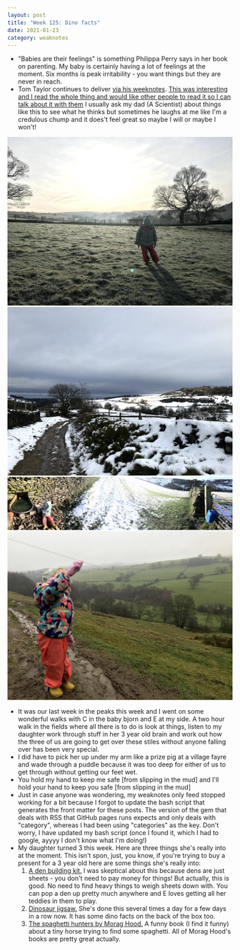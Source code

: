 ```yaml
---
layout: post
title: "Week 125: Dino facts"
date: 2021-01-23
category: weaknotes
---
```

* "Babies are their feelings" is something Philippa Perry says in her book on parenting. My baby is certainly having a lot of feelings at the moment. Six months is peak irritability - you want things but they are never in reach.
* Tom Taylor continues to deliver [via his weeknotes](https://scraplab.net/2021-week-3/). [This was interesting and I read the whole thing and would like other people to read it so I can talk about it with them](https://nymag.com/intelligencer/article/coronavirus-lab-escape-theory.html) I usually ask my dad (A Scientist) about things like this to see what he thinks but sometimes he laughs at me like I'm a credulous chump and it does't feel great so maybe I will or maybe I won't!

![A toddler in a frosty field](/assets/img/rainow/1.jpg)
![Snowwy fields](/assets/img/rainow/2.jpg)
![Panorama of snowy fields](/assets/img/rainow/3.jpg)
![Toddler pointing to the sky](/assets/img/rainow/5.jpg)

* It was our last week in the peaks this week and I went on some wonderful walks with C in the baby bjorn and E at my side. A two hour walk in the fields where all there is to do is look at things, listen to my daughter work through stuff in her 3 year old brain and work out how the three of us are going to get over these stiles without anyone falling over has been very special.
* I did have to pick her up under my arm like a prize pig at a village fayre and wade through a puddle because it was too deep for either of us to get through without getting our feet wet.
* You hold my hand to keep me safe [from slipping in the mud] and I'll hold your hand to keep you safe [from slipping in the mud]
* Just in case anyone was wondering, my weaknotes only feed stopped working for a bit because I forgot to update the bash script that generates the front matter for these posts. The version of the gem that deals with RSS that GitHub pages runs expects and only deals with "category", whereas I had been using "categories" as the key. Don't worry, I have updated my bash script (once I found it, which I had to google, ayyyy I don't know what I'm doing!)
* My daughter turned 3 this week. Here are three things she's really into at the moment. This isn't spon, just, you know, if you're trying to buy a present for a 3 year old here are some things she's really into:
  1. [A den building kit.](https://www.kidly.co.uk/products/pl-ug/tent-tools-kit/8307) I was skeptical about this because dens are just sheets - you don't need to pay money for things! But actually, this is good. No need to find heavy things to weigh sheets down with. You can pop a den up pretty much anywhere and E loves getting all her teddies in them to play.
  2. [Dinosaur jigsaw.](https://www.theyorkshirejigsawstore.co.uk/big-dinosaurs-10005-p.asp) She's done this several times a day for a few days in a row now. It has some dino facts on the back of the box too.
  3. [The spaghetti hunters by Morag Hood.](https://blackwells.co.uk/bookshop/product/9781509889853?gC=5a105e8b&gclid=Cj0KCQiAjKqABhDLARIsABbJrGlAYzOqpKHXCh6OdN7fW41cLsjMHnFfvADEYv1PBgEIhr1yxSFu-CAaAscXEALw_wcB) A funny book (I find it funny) about a tiny horse trying to find some spaghetti. All of Morag Hood's books are pretty great actually.
